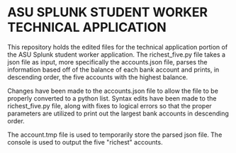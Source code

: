 # ASU SPLUNK STUDENT WORKER TECHNICAL APPLICATION

This repository holds the edited files for the technical application portion of the ASU Splunk student worker application.
The richest_five.py file takes a json file as input, more specifically the accounts.json file, parses the information based off of the balance of each bank account and prints, in descending order, the five accounts with the highest balance. 

Changes have been made to the accounts.json file to allow the file to be properly converted to a python list. Syntax edits have been made to the richest_five.py file, along with fixes to logical errors so that the proper parameters are utilized to print out the largest bank accounts in descending order.

The account.tmp file is used to temporarily store the parsed json file. The console is used to output the five "richest" accounts.

